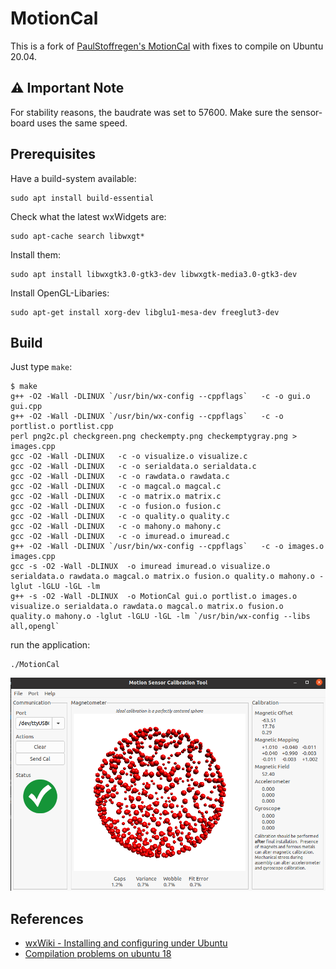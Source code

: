 # MotionCal

This is a fork of [PaulStoffregen's MotionCal](https://github.com/PaulStoffregen/MotionCal) with fixes to compile on Ubuntu 20.04. 

## :warning: Important Note

For stability reasons, the baudrate was set to 57600. Make sure the sensor-board uses the same speed.

## Prerequisites

Have a build-system available: 

```
sudo apt install build-essential
```

Check what the latest wxWidgets are:

```
sudo apt-cache search libwxgt*
```

Install them:

```
sudo apt install libwxgtk3.0-gtk3-dev libwxgtk-media3.0-gtk3-dev
```

Install OpenGL-Libaries: 

```
sudo apt-get install xorg-dev libglu1-mesa-dev freeglut3-dev
```

## Build

Just type `make`:

```
$ make
g++ -O2 -Wall -DLINUX `/usr/bin/wx-config --cppflags`   -c -o gui.o gui.cpp
g++ -O2 -Wall -DLINUX `/usr/bin/wx-config --cppflags`   -c -o portlist.o portlist.cpp
perl png2c.pl checkgreen.png checkempty.png checkemptygray.png > images.cpp
gcc -O2 -Wall -DLINUX   -c -o visualize.o visualize.c
gcc -O2 -Wall -DLINUX   -c -o serialdata.o serialdata.c
gcc -O2 -Wall -DLINUX   -c -o rawdata.o rawdata.c
gcc -O2 -Wall -DLINUX   -c -o magcal.o magcal.c
gcc -O2 -Wall -DLINUX   -c -o matrix.o matrix.c
gcc -O2 -Wall -DLINUX   -c -o fusion.o fusion.c
gcc -O2 -Wall -DLINUX   -c -o quality.o quality.c
gcc -O2 -Wall -DLINUX   -c -o mahony.o mahony.c
gcc -O2 -Wall -DLINUX   -c -o imuread.o imuread.c
g++ -O2 -Wall -DLINUX `/usr/bin/wx-config --cppflags`   -c -o images.o images.cpp
gcc -s -O2 -Wall -DLINUX  -o imuread imuread.o visualize.o serialdata.o rawdata.o magcal.o matrix.o fusion.o quality.o mahony.o -lglut -lGLU -lGL -lm
g++ -s -O2 -Wall -DLINUX  -o MotionCal gui.o portlist.o images.o visualize.o serialdata.o rawdata.o magcal.o matrix.o fusion.o quality.o mahony.o -lglut -lGLU -lGL -lm `/usr/bin/wx-config --libs all,opengl`
```

run the application:

```
./MotionCal
```

![Screenshot](docs/motioncal.png)


## References

- [wxWiki - Installing and configuring under Ubuntu](https://wiki.wxwidgets.org/Installing_and_configuring_under_Ubuntu)
- [Compilation problems on ubuntu 18](https://github.com/PaulStoffregen/MotionCal/issues/10)